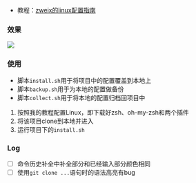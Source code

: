 + 教程：[zweix的linux配置指南](https://github.com/zweix123/CS-notes/blob/master/Missing-Semester/Linux%E6%9C%BA%E5%99%A8%E9%85%8D%E7%BD%AE%E6%8C%87%E5%8D%97.md)

### 效果

![](https://cdn.jsdelivr.net/gh/zweix123/linux-config@master/source/mine.png)

### 使用

+ 脚本`install.sh`用于将项目中的配置覆盖到本地上
+ 脚本`backup.sh`用于为本地的配置做备份
+ 脚本`collect.sh`用于将本地的配置归档回项目中

1. 按照我的教程配置Linux，即下载好zsh、oh-my-zsh和两个插件
2. 将该项目clone到本地并进入
3. 运行项目下的`install.sh`

### Log

+ [ ] 命令历史补全中补全部分和已经输入部分颜色相同
+ [ ] 使用`git clone ...`语句时的语法高亮有bug
